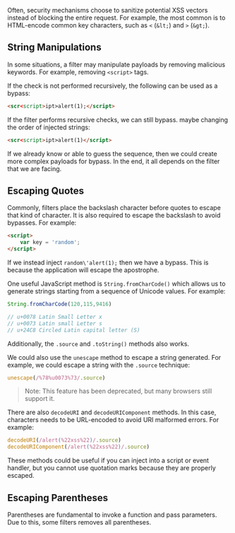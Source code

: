 Often, security mechanisms choose to sanitize potential XSS vectors instead of blocking the entire request. For example, the most common is to HTML-encode common key characters, such as `<` (`&lt;`) and `>` (`&gt;`).
## String Manipulations
In some situations, a filter may manipulate payloads by removing malicious keywords. For example, removing `<script>` tags.

If the check is not performed recursively, the following can be used as a bypass:
```html
<scr<script>ipt>alert(1);</script>
```
If the filter performs recursive checks, we can still bypass. maybe changing the order of injected strings:
```html
<scr<script>ipt>alert(1)</script>
```

If we already know or able to guess the sequence, then we could create more complex payloads for bypass. In the end, it all depends on the filter that we are facing.
## Escaping Quotes
Commonly, filters place the backslash character before quotes to escape that kind of character. It is also required to escape the backslash to avoid bypasses. For example:
```html
<script>
	var key = 'random';
</script>
```
If we instead inject `random\'alert(1);` then we have a bypass. This is because the application will escape the apostrophe.

One useful JavaScript method is `String.fromCharCode()` which allows us to generate strings starting from a sequence of Unicode values. For example:
```javascript
String.fromCharCode(120,115,9416)

// u+0078 Latin Small Letter x
// u+0073 Latin small Letter s
// u+24C8 Circled Latin capital letter (S)
```

Additionally, the `.source` and `.toString()` methods also works.

We could also use the `unescape` method to escape a string generated. For example, we could escape a string with the `.source` technique:
```javascript
unescape(/%78%u0073%73/.source)
```
>Note: This feature has been deprecated, but many browsers still support it.

There are also `decodeURI` and `decodeURIComponent` methods. In this case, characters needs to be URL-encoded to avoid URI malformed errors. For example:
```js
decodeURI(/alert(%22xss%22)/.source)
decodeURIComponent(/alert(%22xss%22)/.source)
```

These methods could be useful if you can inject into a script or event handler, but you cannot use quotation marks because they are properly escaped.
## Escaping Parentheses
Parentheses are fundamental to invoke a function and pass parameters. Due to this, some filters removes all parentheses.